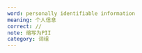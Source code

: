 ```yaml
---
word: personally identifiable information
meaning: 个人信息
correct: //
note: 缩写为PII
category: 词组
---
```

